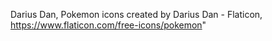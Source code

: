 Darius Dan, Pokemon icons created by Darius Dan - Flaticon, https://www.flaticon.com/free-icons/pokemon"

